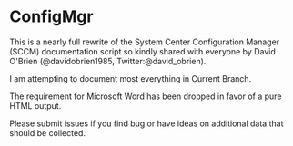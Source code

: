 ConfigMgr
=========

This is a nearly full rewrite of the System Center Configuration Manager (SCCM) documentation script so kindly shared with everyone by David O'Brien (@davidobrien1985, Twitter:@david_obrien).

I am attempting to document most everything in Current Branch.

The requirement for Microsoft Word has been dropped in favor of a pure HTML output.

Please submit issues if you find bug or have ideas on additional data that should be collected.
